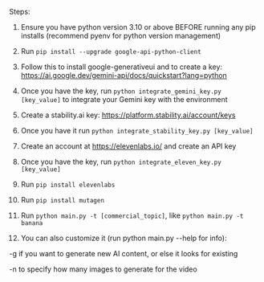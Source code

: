 Steps:

1. Ensure you have python version 3.10 or above BEFORE running any pip installs (recommend pyenv for python version management)

2. Run `pip install --upgrade google-api-python-client`

3. Follow this to install google-generativeui and to create a key:
https://ai.google.dev/gemini-api/docs/quickstart?lang=python

4. Once you have the key, run `python integrate_gemini_key.py [key_value]` to integrate your Gemini key with the environment

5. Create a stability.ai key: https://platform.stability.ai/account/keys

6. Once you have it run `python integrate_stability_key.py [key_value]`

7. Create an account at https://elevenlabs.io/ and create an API key

8. Once you have the key, run `python integrate_eleven_key.py [key_value]`

9. Run `pip install elevenlabs`

10. Run `pip install mutagen`

11. Run `python main.py -t [commercial_topic]`, like `python main.py -t banana`

12. You can also customize it (run python main.py --help for info):

-g if you want to generate new AI content, or else it looks for existing

-n to specify how many images to generate for the video

